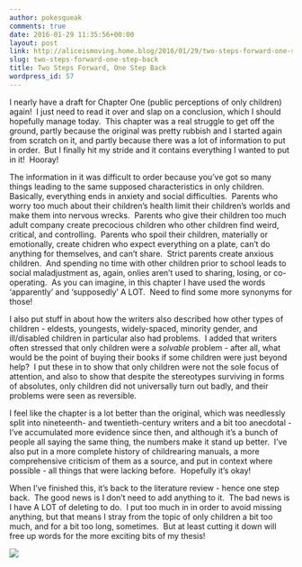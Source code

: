 ```yaml
---
author: pokesqueak
comments: true
date: 2016-01-29 11:35:56+00:00
layout: post
link: http://aliceismoving.home.blog/2016/01/29/two-steps-forward-one-step-back/
slug: two-steps-forward-one-step-back
title: Two Steps Forward, One Step Back
wordpress_id: 57
---
```


I nearly have a draft for Chapter One (public perceptions of only children) again!  I just need to read it over and slap on a conclusion, which I should hopefully manage today.  This chapter was a real struggle to get off the ground, partly because the original was pretty rubbish and I started again from scratch on it, and partly because there was a lot of information to put in order.  But I finally hit my stride and it contains everything I wanted to put in it!  Hooray!

The information in it was difficult to order because you’ve got so many things leading to the same supposed characteristics in only children.  Basically, everything ends in anxiety and social difficulties.  Parents who worry too much about their children’s health limit their children’s worlds and make them into nervous wrecks.  Parents who give their children too much adult company create precocious children who other children find weird, critical, and controlling.  Parents who spoil their children, materially or emotionally, create chidren who expect everything on a plate, can’t do anything for themselves, and can’t share.  Strict parents create anxious children.  And spending no time with other children prior to school leads to social maladjustment as, again, onlies aren’t used to sharing, losing, or co-operating.  As you can imagine, in this chapter I have used the words ‘apparently’ and ‘supposedly’ A LOT.  Need to find some more synonyms for those!

I also put stuff in about how the writers also described how other types of children - eldests, youngests, widely-spaced, minority gender, and ill/disabled children in particular also had problems.  I added that writers often stressed that only children were a _solvable_ problem - after all, what would be the point of buying their books if some children were just beyond help?  I put these in to show that only children were not the sole focus of attention, and also to show that despite the stereotypes surviving in forms of absolutes, only children did not universally turn out badly, and their problems were seen as reversible.

I feel like the chapter is a lot better than the original, which was needlessly split into nineteenth- and twentieth-century writers and a bit too anecdotal - I’ve accumulated more evidence since then, and although it’s a bunch of people all saying the same thing, the numbers make it stand up better.  I’ve also put in a more complete history of childrearing manuals, a more comprehensive criticism of them as a source, and put in context where possible - all things that were lacking before.  Hopefully it’s okay!  


When I’ve finished this, it’s back to the literature review - hence one step back.  The good news is I don’t need to add anything to it.  The bad news is I have A LOT of deleting to do.  I put too much in in order to avoid missing anything, but that means I stray from the topic of only children a bit too much, and for a bit too long, sometimes.  But at least cutting it down will free up words for the more exciting bits of my thesis!

![](https://66.media.tumblr.com/d30fd218258bb40b5f75cf0976a8ce91/tumblr_inline_o1ppdy2anu1s70b7a_540.jpg)
